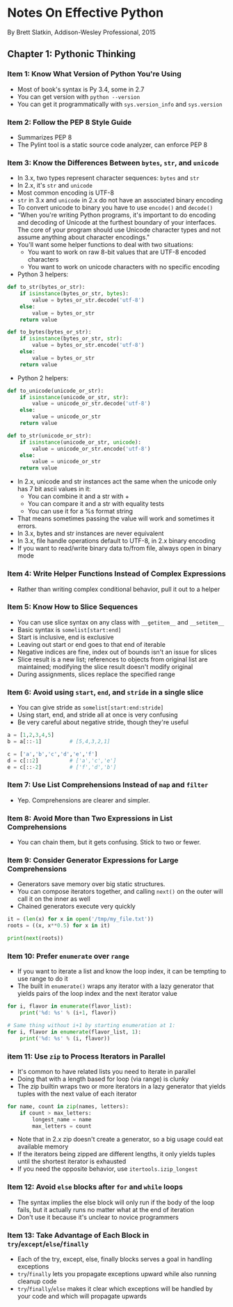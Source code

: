# Notes On Effective Python

By Brett Slatkin, Addison-Wesley Professional, 2015

## Chapter 1: Pythonic Thinking

### Item 1: Know What Version of Python You're Using

* Most of book's syntax is Py 3.4, some in 2.7
* You can get version with ``python --version``
* You can get it programmatically with ``sys.version_info`` and ``sys.version``

### Item 2: Follow the PEP 8 Style Guide

* Summarizes PEP 8
* The Pylint tool is a static source code analyzer, can enforce PEP 8

### Item 3: Know the Differences Between ``bytes``, ``str``, and ``unicode``

* In 3.x, two types represent character sequences: ``bytes`` and ``str``
* In 2.x, it's ``str`` and ``unicode``
* Most common encoding is UTF-8
* ``str`` in 3.x and ``unicode`` in 2.x do not have an associated binary encoding
* To convert unicode to binary you have to use ``encode()`` and ``decode()``
* "When you're writing Python programs, it's important to do encoding and decoding of Unicode at the furthest boundary of your interfaces. The core of your program should use Unicode character types and not assume anything about character encodings."
* You'll want some helper functions to deal with two situations:
    * You want to work on raw 8-bit values that are UTF-8 encoded characters
    * You want to work on unicode characters with no specific encoding
* Python 3 helpers:

```Python
def to_str(bytes_or_str):
    if isinstance(bytes_or_str, bytes):
        value = bytes_or_str.decode('utf-8')
    else:
        value = bytes_or_str
    return value

def to_bytes(bytes_or_str):
    if isinstance(bytes_or_str, str):
        value = bytes_or_str.encode('utf-8')
    else:
        value = bytes_or_str
    return value
```

* Python 2 helpers:

```Python
def to_unicode(unicode_or_str):
    if isinstance(unicode_or_str, str):
        value = unicode_or_str.decode('utf-8')
    else:
        value = unicode_or_str
    return value

def to_str(unicode_or_str):
    if isinstance(unicode_or_str, unicode):
        value = unicode_or_str.encode('utf-8')
    else:
        value = unicode_or_str
    return value
```

* In 2.x, unicode and str instances act the same when the unicode only has 7 bit ascii values in it:
    * You can combine it and a str with +
    * You can compare it and a str with equality tests
    * You can use it for a %s format string
* That means sometimes passing the value will work and sometimes it errors.
* In 3.x, bytes and str instances are never equivalent
* In 3.x, file handle operations default to UTF-8, in 2.x binary encoding
* If you want to read/write binary data to/from file, always open in binary mode

### Item 4: Write Helper Functions Instead of Complex Expressions

* Rather than writing complex conditional behavior, pull it out to a helper

### Item 5: Know How to Slice Sequences

* You can use slice syntax on any class with ``__getitem__`` and ``__setitem__``
* Basic syntax is ``somelist[start:end]``
* Start is inclusive, end is exclusive
* Leaving out start or end goes to that end of iterable
* Negative indices are fine, index out of bounds isn't an issue for slices
* Slice result is a new list; references to objects from original list are maintained; modifying the slice result doesn't modify original
* During assignments, slices replace the specified range

### Item 6: Avoid using ``start``, ``end``, and ``stride`` in a single slice

* You can give stride as ``somelist[start:end:stride]``
* Using start, end, and stride all at once is very confusing
* Be very careful about negative stride, though they're useful

```Python
a = [1,2,3,4,5]
b = a[::-1]         # [5,4,3,2,1]

c = ['a','b','c','d','e','f']
d = c[::2]          # ['a','c','e']
e = c[::-2]         # ['f','d','b']
```

### Item 7: Use List Comprehensions Instead of ``map`` and ``filter``

* Yep. Comprehensions are clearer and simpler.

### Item 8: Avoid More than Two Expressions in List Comprehensions

* You can chain them, but it gets confusing. Stick to two or fewer.

### Item 9: Consider Generator Expressions for Large Comprehensions

* Generators save memory over big static structures.
* You can compose iterators together, and calling ``next()`` on the outer will call it on the inner as well
* Chained generators execute very quickly

```Python
it = (len(x) for x in open('/tmp/my_file.txt'))
roots = ((x, x**0.5) for x in it)

print(next(roots))
```

### Item 10: Prefer ``enumerate`` over ``range``

* If you want to iterate a list and know the loop index, it can be tempting to use range to do it
* The built in ``enumerate()`` wraps any iterator with a lazy generator that yields pairs of the loop index and the next iterator value

```Python
for i, flavor in enumerate(flavor_list):
    print('%d: %s' % (i+1, flavor))

# Same thing without i+1 by starting enumeration at 1:
for i, flavor in enumerate(flavor_list, 1):
    print('%d: %s' % (i, flavor))
```

### item 11: Use ``zip`` to Process Iterators in Parallel

* It's common to have related lists you need to iterate in parallel
* Doing that with a length based for loop (via range) is clunky
* The zip builtin wraps two or more iterators in a lazy generator that yields tuples with the next value of each iterator

```Python
for name, count in zip(names, letters):
    if count > max_letters:
        longest_name = name
        max_letters = count
```

* Note that in 2.x zip doesn't create a generator, so a big usage could eat available memory
* If the iterators being zipped are different lengths, it only yields tuples until the shortest iterator is exhausted
* If you need the opposite behavior, use ``itertools.izip_longest``

### Item 12: Avoid ``else`` blocks after ``for`` and ``while`` loops

* The syntax implies the else block will only run if the body of the loop fails, but it actually runs no matter what at the end of iteration
* Don't use it because it's unclear to novice programmers

### Item 13: Take Advantage of Each Block in ``try``/``except``/``else``/``finally``

* Each of the try, except, else, finally blocks serves a goal in handling exceptions
* ``try``/``finally`` lets you propagate exceptions upward while also running cleanup code
* ``try``/``finally``/``else`` makes it clear which exceptions will be handled by your code and which will propagate upwards
